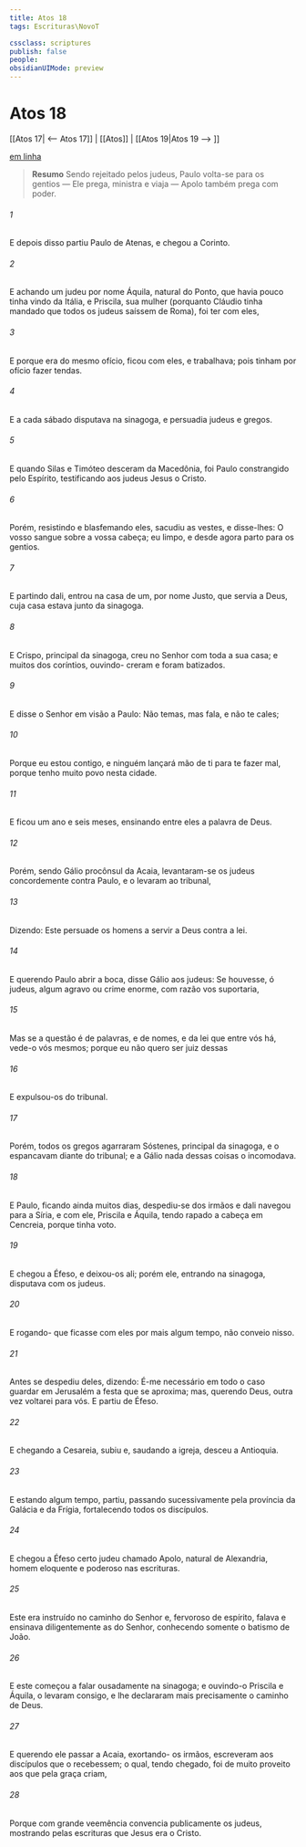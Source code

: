 ```yaml
---
title: Atos 18
tags: Escrituras\NovoT

cssclass: scriptures
publish: false
people:
obsidianUIMode: preview
---
```


# Atos 18
[[Atos 17| <-- Atos 17]] | [[Atos]] | [[Atos 19|Atos 19 --> ]]

[em linha](https://churchofjesuschrist.org/study/scriptures/nt/acts/18?lang=por)

> __Resumo__
Sendo rejeitado pelos judeus, Paulo volta-se para os gentios — Ele prega, ministra e viaja — Apolo também prega com poder.

###### 1 
E depois disso partiu Paulo de Atenas, e chegou a Corinto.

###### 2 
E achando um  judeu por nome Áquila, natural do Ponto, que havia pouco tinha vindo da Itália, e Priscila, sua mulher (porquanto Cláudio tinha mandado que todos os judeus saíssem de Roma), foi ter com eles,

###### 3 
E porque era do mesmo ofício, ficou com eles, e trabalhava; pois tinham por ofício fazer tendas.

###### 4 
E a cada sábado disputava na sinagoga, e persuadia judeus e gregos.

###### 5 
E quando Silas e Timóteo desceram da Macedônia, foi Paulo constrangido pelo Espírito, testificando aos judeus  Jesus  o Cristo.

###### 6 
Porém, resistindo e blasfemando eles, sacudiu as vestes, e disse-lhes: O vosso sangue  sobre a vossa cabeça; eu  limpo, e desde agora parto para os gentios.

###### 7 
E partindo dali, entrou na casa de um, por nome Justo, que servia a Deus, cuja casa estava junto da sinagoga.

###### 8 
E Crispo, principal da sinagoga, creu no Senhor com toda a sua casa; e muitos dos coríntios, ouvindo- creram e foram batizados.

###### 9 
E disse o Senhor em visão a Paulo: Não temas, mas fala, e não te cales;

###### 10 
Porque eu estou contigo, e ninguém lançará mão de ti para te fazer mal, porque tenho muito povo nesta cidade.

###### 11 
E ficou  um ano e seis meses, ensinando entre eles a palavra de Deus.

###### 12 
Porém, sendo Gálio procônsul da Acaia, levantaram-se os judeus concordemente contra Paulo, e o levaram ao tribunal,

###### 13 
Dizendo: Este persuade os homens a servir a Deus contra a lei.

###### 14 
E querendo Paulo abrir a boca, disse Gálio aos judeus: Se houvesse, ó judeus, algum agravo ou crime enorme, com razão vos suportaria,

###### 15 
Mas se a questão é de palavras, e de nomes, e da lei que entre vós há, vede-o vós mesmos; porque eu não quero ser juiz dessas 

###### 16 
E expulsou-os do tribunal.

###### 17 
Porém, todos os gregos agarraram Sóstenes, principal da sinagoga, e o espancavam diante do tribunal; e a Gálio nada dessas coisas o incomodava.

###### 18 
E Paulo, ficando ainda  muitos dias, despediu-se dos irmãos e dali navegou para a Síria, e com ele, Priscila e Áquila, tendo rapado a cabeça em Cencreia, porque tinha voto.

###### 19 
E chegou a Éfeso, e deixou-os ali; porém ele, entrando na sinagoga, disputava com os judeus.

###### 20 
E rogando- que ficasse com eles por mais algum tempo, não conveio nisso.

###### 21 
Antes se despediu deles, dizendo: É-me necessário em todo o caso guardar em Jerusalém a festa que se aproxima; mas, querendo Deus, outra vez voltarei para vós. E partiu de Éfeso.

###### 22 
E chegando a Cesareia, subiu  e, saudando a igreja, desceu a Antioquia.

###### 23 
E estando  algum tempo, partiu, passando sucessivamente pela província da Galácia e da Frígia, fortalecendo todos os discípulos.

###### 24 
E chegou a Éfeso  certo judeu chamado Apolo, natural de Alexandria, homem eloquente e poderoso nas escrituras.

###### 25 
Este era instruído no caminho do Senhor e, fervoroso de espírito, falava e ensinava diligentemente as  do Senhor, conhecendo somente o batismo de João.

###### 26 
E este começou a falar ousadamente na sinagoga; e ouvindo-o Priscila e Áquila, o levaram consigo, e lhe declararam mais precisamente o caminho de Deus.

###### 27 
E querendo ele passar a Acaia, exortando- os irmãos, escreveram aos discípulos que o recebessem; o qual, tendo chegado, foi de muito proveito aos que pela graça criam,

###### 28 
Porque com grande veemência convencia publicamente os judeus, mostrando pelas escrituras que Jesus era o Cristo.

